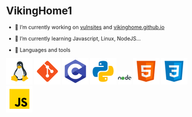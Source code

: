 # VikingHome1

- 🔭 I’m currently working on [vulnsites](https://github.com/vikinghome1/vulnsites) and [vikinghome.github.io](https://vikinghome1.github.io)

- 🌱 I’m currently learning Javascript, Linux, NodeJS...

- 🧰 Languages and tools
<p>
  <a href="https://gnu.org/"><img alt="Linux" src="./img/tux.svg"/></a>
  <a href="https://git-scm.com/"><img alt="Git" src="./img/git.svg"/></a>
  <a href="https://gcc.gnu.org/"><img alt="C" src="./img/c.svg"/></a>
  <a href="https://www.python.org/"><img alt="Python" src="./img/py.svg"/></a>
  <a href="https://nodejs.org/"><img alt="NodeJS" src="./img/node.svg" width=auto height=36/></a>
  <a href="https://en.wikipedia.org/wiki/HTML5"><img alt="HTML" src="./img/html5.svg"/></a>
  <a href="https://en.wikipedia.org/wiki/CSS"><img alt="CSS" src="./img/css3.svg"/></a>
  <a href="https://javascript.com"><img alt="JavaScript" src="./img/js.svg"/></a>
</p>
